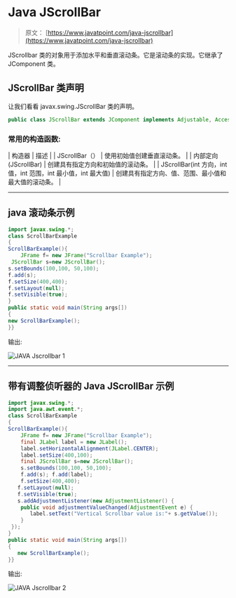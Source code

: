 # Java JScrollBar

> 原文： [https://www.javatpoint.com/java-jscrollbar](https://www.javatpoint.com/java-jscrollbar)

JScrollbar 类的对象用于添加水平和垂直滚动条。它是滚动条的实现。它继承了 JComponent 类。

## JScrollBar 类声明

让我们看看 javax.swing.JScrollBar 类的声明。

```java
public class JScrollBar extends JComponent implements Adjustable, Accessible

```

### 常用的构造函数:

| 构造器 | 描述 |
| JScrollBar（） | 使用初始值创建垂直滚动条。 |
| 内部定向(JScrollBar) | 创建具有指定方向和初始值的滚动条。 |
| JScrollBar(int 方向，int 值，int 范围，int 最小值，int 最大值) | 创建具有指定方向、值、范围、最小值和最大值的滚动条。 |

* * *

## java 滚动条示例

```java
import javax.swing.*;
class ScrollBarExample
{
ScrollBarExample(){
    JFrame f= new JFrame("Scrollbar Example");
 JScrollBar s=new JScrollBar();
s.setBounds(100,100, 50,100);
f.add(s);
f.setSize(400,400);
f.setLayout(null);
f.setVisible(true);
}
public static void main(String args[])
{
new ScrollBarExample();
}}

```

输出:

![JAVA Jscrollbar 1](../img/f9e4122b586905adaa36584283b80fe1.png)

* * *

## 带有调整侦听器的 Java JScrollBar 示例

```java
import javax.swing.*;
import java.awt.event.*;
class ScrollBarExample
{
ScrollBarExample(){
    JFrame f= new JFrame("Scrollbar Example");
    final JLabel label = new JLabel();        
    label.setHorizontalAlignment(JLabel.CENTER);  
    label.setSize(400,100);
    final JScrollBar s=new JScrollBar();
    s.setBounds(100,100, 50,100);
    f.add(s); f.add(label);
    f.setSize(400,400);
   f.setLayout(null);
   f.setVisible(true);
   s.addAdjustmentListener(new AdjustmentListener() {
    public void adjustmentValueChanged(AdjustmentEvent e) {
       label.setText("Vertical Scrollbar value is:"+ s.getValue());
    }
 });
}
public static void main(String args[])
{
   new ScrollBarExample();
}}

```

输出:

![JAVA Jscrollbar 2](../img/e7490640dca44dfeaf7a3b30d47ccee2.png)